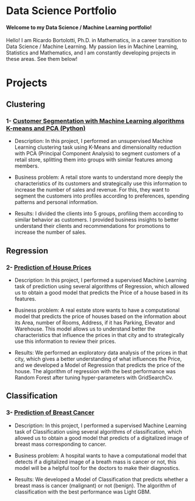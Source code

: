 # Data Science Portfolio

#### Welcome to my Data Science / Machine Learning portfolio!

Hello! I am Ricardo Bortolotti, Ph.D. in Mathematics, in a career transition to Data Science / Machine Learning. My passion lies in Machine Learning, Statistics and Mathematics, and I am constantly developing projects in these areas. See them below!

# Projects

## Clustering

### 1- [Customer Segmentation with Machine Learning algorithms K-means and PCA (Python)](https://github.com/Ricardo-Bortolotti/Customer-segmentation/tree/main)

- Description: In this project, I performed an unsupervised Machine Learning clustering task using K-Means and dimensionality reduction with PCA (Principal Component Analysis) to segment customers of a retail store, splitting them into groups with similar features among members.

- Business problem: A retail store wants to understand more deeply the characteristics of its customers and strategically use this information to increase the number of sales and revenue. For this, they want to segment the customers into profiles according to preferences, spending patterns and personal information.

- Results: I divided the clients into 5 groups, profiling them according to similar behavior as customers. I provided business insights to better understand their clients and recommendations for promotions to increase the number of sales.


## Regression

### 2- [Prediction of House Prices](https://github.com/Ricardo-Bortolotti/Regression-house-prices/tree/main)

- Description: In this project, I performed a supervised Machine Learning task of prediction using several algorithms of Regression, which allowed us to obtain a good model that predicts the Price of a house based in its features. 

- Business problem: A real estate store wants to have a computational model that predicts the price of houses based on the information about its Area, number of Rooms, Address, if it has Parking, Elevator and Warehouse. This model allows us to understand better the characteristics that influence the prices in that city and to strategically use this information to review their prices.

- Results: We performed an exploratory data analysis of the prices in that city, which gives a better understanding of what influences the Price, and we developed a Model of Regression that predicts the price of the house. The algorithm of regression with the best performance was Random Forest after tuning hyper-parameters with GridSearchCv.


## Classification

### 3- [Prediction of Breast Cancer](https://github.com/Ricardo-Bortolotti/Breast-cancer-prediction/tree/main)

- Description: In this project, I performed a supervised Machine Learning task of Classification using several algorithms of classification, which allowed us to obtain a good model that predicts of a digitalized image of breast mass corresponding to cancer. 

- Business problem: A hospital wants to have a computational model that detects if a digitalized image of a breath mass is cancer or not, this model will be a helpful tool for the doctors to make their diagnostics.

- Results: We developed a Model of Classification that predicts whether a breast mass is cancer (malignant) or not (benign). The algorithm of classification with the best performance was Light GBM.


